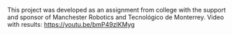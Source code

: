 
This project was developed as an assignment from college with the support and sponsor of Manchester Robotics and Tecnológico de Monterrey.
Video with results: https://youtu.be/bmP49zlKMyg